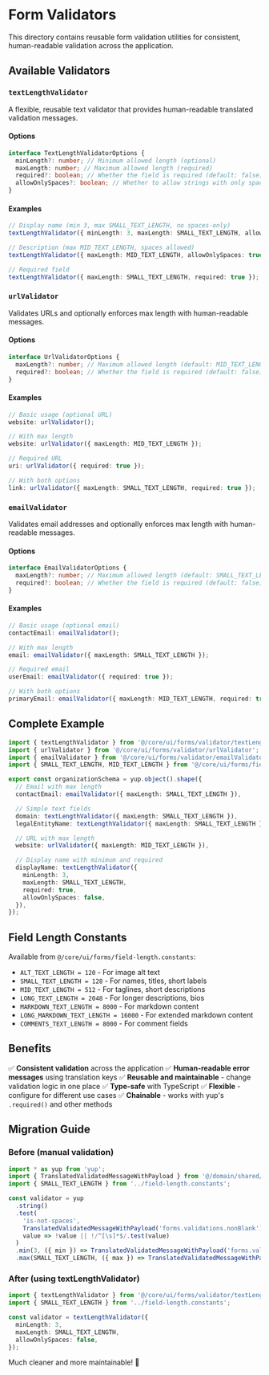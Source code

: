 # Form Validators

This directory contains reusable form validation utilities for consistent, human-readable validation across the application.

## Available Validators

### `textLengthValidator`

A flexible, reusable text validator that provides human-readable translated validation messages.

#### Options

```typescript
interface TextLengthValidatorOptions {
  minLength?: number; // Minimum allowed length (optional)
  maxLength: number; // Maximum allowed length (required)
  required?: boolean; // Whether the field is required (default: false)
  allowOnlySpaces?: boolean; // Whether to allow strings with only spaces (default: false)
}
```

#### Examples

```typescript
// Display name (min 3, max SMALL_TEXT_LENGTH, no spaces-only)
textLengthValidator({ minLength: 3, maxLength: SMALL_TEXT_LENGTH, allowOnlySpaces: false });

// Description (max MID_TEXT_LENGTH, spaces allowed)
textLengthValidator({ maxLength: MID_TEXT_LENGTH, allowOnlySpaces: true });

// Required field
textLengthValidator({ maxLength: SMALL_TEXT_LENGTH, required: true });
```

### `urlValidator`

Validates URLs and optionally enforces max length with human-readable messages.

#### Options

```typescript
interface UrlValidatorOptions {
  maxLength?: number; // Maximum allowed length (default: MID_TEXT_LENGTH)
  required?: boolean; // Whether the field is required (default: false)
}
```

#### Examples

```typescript
// Basic usage (optional URL)
website: urlValidator();

// With max length
website: urlValidator({ maxLength: MID_TEXT_LENGTH });

// Required URL
uri: urlValidator({ required: true });

// With both options
link: urlValidator({ maxLength: SMALL_TEXT_LENGTH, required: true });
```

### `emailValidator`

Validates email addresses and optionally enforces max length with human-readable messages.

#### Options

```typescript
interface EmailValidatorOptions {
  maxLength?: number; // Maximum allowed length (default: SMALL_TEXT_LENGTH)
  required?: boolean; // Whether the field is required (default: false)
}
```

#### Examples

```typescript
// Basic usage (optional email)
contactEmail: emailValidator();

// With max length
email: emailValidator({ maxLength: SMALL_TEXT_LENGTH });

// Required email
userEmail: emailValidator({ required: true });

// With both options
primaryEmail: emailValidator({ maxLength: MID_TEXT_LENGTH, required: true });
```

## Complete Example

```typescript
import { textLengthValidator } from '@/core/ui/forms/validator/textLengthValidator';
import { urlValidator } from '@/core/ui/forms/validator/urlValidator';
import { emailValidator } from '@/core/ui/forms/validator/emailValidator';
import { SMALL_TEXT_LENGTH, MID_TEXT_LENGTH } from '@/core/ui/forms/field-length.constants';

export const organizationSchema = yup.object().shape({
  // Email with max length
  contactEmail: emailValidator({ maxLength: SMALL_TEXT_LENGTH }),

  // Simple text fields
  domain: textLengthValidator({ maxLength: SMALL_TEXT_LENGTH }),
  legalEntityName: textLengthValidator({ maxLength: SMALL_TEXT_LENGTH }),

  // URL with max length
  website: urlValidator({ maxLength: MID_TEXT_LENGTH }),

  // Display name with minimum and required
  displayName: textLengthValidator({
    minLength: 3,
    maxLength: SMALL_TEXT_LENGTH,
    required: true,
    allowOnlySpaces: false,
  }),
});
```

## Field Length Constants

Available from `@/core/ui/forms/field-length.constants`:

- `ALT_TEXT_LENGTH = 120` - For image alt text
- `SMALL_TEXT_LENGTH = 128` - For names, titles, short labels
- `MID_TEXT_LENGTH = 512` - For taglines, short descriptions
- `LONG_TEXT_LENGTH = 2048` - For longer descriptions, bios
- `MARKDOWN_TEXT_LENGTH = 8000` - For markdown content
- `LONG_MARKDOWN_TEXT_LENGTH = 16000` - For extended markdown content
- `COMMENTS_TEXT_LENGTH = 8000` - For comment fields

## Benefits

✅ **Consistent validation** across the application
✅ **Human-readable error messages** using translation keys
✅ **Reusable and maintainable** - change validation logic in one place
✅ **Type-safe** with TypeScript
✅ **Flexible** - configure for different use cases
✅ **Chainable** - works with yup's `.required()` and other methods

## Migration Guide

### Before (manual validation)

```typescript
import * as yup from 'yup';
import { TranslatedValidatedMessageWithPayload } from '@/domain/shared/i18n/ValidationMessageTranslation';
import { SMALL_TEXT_LENGTH } from '../field-length.constants';

const validator = yup
  .string()
  .test(
    'is-not-spaces',
    TranslatedValidatedMessageWithPayload('forms.validations.nonBlank'),
    value => !value || !/^[\s]*$/.test(value)
  )
  .min(3, ({ min }) => TranslatedValidatedMessageWithPayload('forms.validations.minLength')({ min }))
  .max(SMALL_TEXT_LENGTH, ({ max }) => TranslatedValidatedMessageWithPayload('forms.validations.maxLength')({ max }));
```

### After (using textLengthValidator)

```typescript
import { textLengthValidator } from '@/core/ui/forms/validator/textLengthValidator';
import { SMALL_TEXT_LENGTH } from '../field-length.constants';

const validator = textLengthValidator({
  minLength: 3,
  maxLength: SMALL_TEXT_LENGTH,
  allowOnlySpaces: false,
});
```

Much cleaner and more maintainable! 🎉

